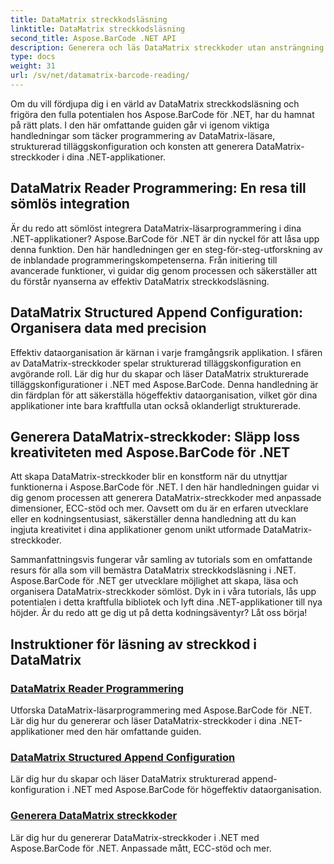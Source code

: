 ```yaml
---
title: DataMatrix streckkodsläsning
linktitle: DataMatrix streckkodsläsning
second_title: Aspose.BarCode .NET API
description: Generera och läs DataMatrix streckkoder utan ansträngning med Aspose.BarCode för .NET. Dyk in i DataMatrix-läsarprogrammering och strukturerad tilläggskonfiguration.
type: docs
weight: 31
url: /sv/net/datamatrix-barcode-reading/
---
```


Om du vill fördjupa dig i en värld av DataMatrix streckkodsläsning och frigöra den fulla potentialen hos Aspose.BarCode för .NET, har du hamnat på rätt plats. I den här omfattande guiden går vi igenom viktiga handledningar som täcker programmering av DataMatrix-läsare, strukturerad tilläggskonfiguration och konsten att generera DataMatrix-streckkoder i dina .NET-applikationer.

## DataMatrix Reader Programmering: En resa till sömlös integration

Är du redo att sömlöst integrera DataMatrix-läsarprogrammering i dina .NET-applikationer? Aspose.BarCode för .NET är din nyckel för att låsa upp denna funktion. Den här handledningen ger en steg-för-steg-utforskning av de inblandade programmeringskompetenserna. Från initiering till avancerade funktioner, vi guidar dig genom processen och säkerställer att du förstår nyanserna av effektiv DataMatrix streckkodsläsning.

## DataMatrix Structured Append Configuration: Organisera data med precision

Effektiv dataorganisation är kärnan i varje framgångsrik applikation. I sfären av DataMatrix-streckkoder spelar strukturerad tilläggskonfiguration en avgörande roll. Lär dig hur du skapar och läser DataMatrix strukturerade tilläggskonfigurationer i .NET med Aspose.BarCode. Denna handledning är din färdplan för att säkerställa högeffektiv dataorganisation, vilket gör dina applikationer inte bara kraftfulla utan också oklanderligt strukturerade.

## Generera DataMatrix-streckkoder: Släpp loss kreativiteten med Aspose.BarCode för .NET

Att skapa DataMatrix-streckkoder blir en konstform när du utnyttjar funktionerna i Aspose.BarCode för .NET. I den här handledningen guidar vi dig genom processen att generera DataMatrix-streckkoder med anpassade dimensioner, ECC-stöd och mer. Oavsett om du är en erfaren utvecklare eller en kodningsentusiast, säkerställer denna handledning att du kan ingjuta kreativitet i dina applikationer genom unikt utformade DataMatrix-streckkoder.

Sammanfattningsvis fungerar vår samling av tutorials som en omfattande resurs för alla som vill bemästra DataMatrix streckkodsläsning i .NET. Aspose.BarCode för .NET ger utvecklare möjlighet att skapa, läsa och organisera DataMatrix-streckkoder sömlöst. Dyk in i våra tutorials, lås upp potentialen i detta kraftfulla bibliotek och lyft dina .NET-applikationer till nya höjder. Är du redo att ge dig ut på detta kodningsäventyr? Låt oss börja!
## Instruktioner för läsning av streckkod i DataMatrix
### [DataMatrix Reader Programmering](./datamatrix-reader-programming/)
Utforska DataMatrix-läsarprogrammering med Aspose.BarCode för .NET. Lär dig hur du genererar och läser DataMatrix-streckkoder i dina .NET-applikationer med den här omfattande guiden.
### [DataMatrix Structured Append Configuration](./datamatrix-structured-append-configuration/)
Lär dig hur du skapar och läser DataMatrix strukturerad append-konfiguration i .NET med Aspose.BarCode för högeffektiv dataorganisation.
### [Generera DataMatrix streckkoder](./datamatrix-versions/)
Lär dig hur du genererar DataMatrix-streckkoder i .NET med Aspose.BarCode för .NET. Anpassade mått, ECC-stöd och mer.
